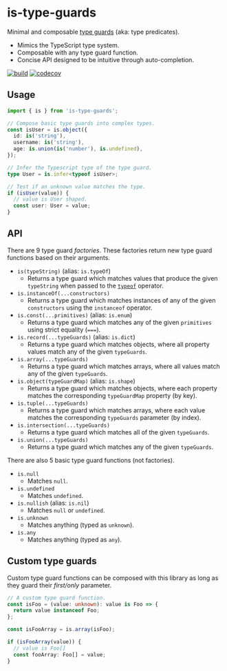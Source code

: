 # is-type-guards

Minimal and composable [type guards](https://www.typescriptlang.org/docs/handbook/2/narrowing.html#using-type-predicates) (aka: type predicates).

- Mimics the TypeScript type system.
- Composable with any type guard function.
- Concise API designed to be intuitive through auto-completion.

[![build](https://github.com/Shakeskeyboarde/is-type-guards/actions/workflows/build.yml/badge.svg)](https://github.com/Shakeskeyboarde/is-type-guards/actions/workflows/build.yml)
[![codecov](https://codecov.io/gh/Shakeskeyboarde/is-type-guards/branch/main/graph/badge.svg?token=E2VYI8XJLB)](https://codecov.io/gh/Shakeskeyboarde/is-type-guards)

## Usage

```ts
import { is } from 'is-type-guards';

// Compose basic type guards into complex types.
const isUser = is.object({
  id: is('string'),
  username: is('string'),
  age: is.union(is('number'), is.undefined),
});

// Infer the Typescript type of the type guard.
type User = is.infer<typeof isUser>;

// Test if an unknown value matches the type.
if (isUser(value)) {
  // value is User shaped.
  const user: User = value;
}
```

## API

There are 9 type guard _factories_. These factories return new type guard functions based on their arguments.

- `is(typeString)` (alias: `is.typeOf`)
  -  Returns a type guard which matches values that produce the given `typeString` when passed to the [`typeof`](https://developer.mozilla.org/en-US/docs/Web/JavaScript/Reference/Operators/typeof#description) operator.
- `is.instanceOf(...constructors)`
  - Returns a type guard which matches instances of any of the given `constructors` using the `instanceof` operator.
- `is.const(...primitives)` (alias: `is.enum`)
  - Returns a type guard which matches any of the given `primitives` using strict equality (`===`).
- `is.record(...typeGuards)` (alias: `is.dict`)
  - Returns a type guard which matches objects, where all property values match any of the given `typeGuards`.
- `is.array(...typeGuards)`
  - Returns a type guard which matches arrays, where all values match any of the given `typeGuards`.
- `is.object(typeGuardMap)` (alias: `is.shape`)
  - Returns a type guard which matches objects, where each property matches the corresponding `typeGuardMap` property (by key).
- `is.tuple(...typeGuards)`
  - Returns a type guard which matches arrays, where each value matches the corresponding `typeGuards` parameter (by index).
- `is.intersection(...typeGuards)`
  - Returns a type guard which matches all of the given `typeGuards`.
- `is.union(...typeGuards)`
  - Returns a type guard which matches any of the given `typeGuards`.

There are also 5 basic type guard functions (not factories).

- `is.null`
  - Matches `null`.
- `is.undefined`
  - Matches `undefined`.
- `is.nullish` (alias: `is.nil`)
  - Matches `null` or `undefined`.
- `is.unknown`
  - Matches anything (typed as `unknown`).
- `is.any`
  - Matches anything (typed as `any`).

## Custom type guards

Custom type guard functions can be composed with this library as long as they guard their _first/only_ parameter.

```ts
// A custom type guard function.
const isFoo = (value: unknown): value is Foo => {
  return value instanceof Foo;
};

const isFooArray = is.array(isFoo);

if (isFooArray(value)) {
  // value is Foo[]
  const fooArray: Foo[] = value;
}
```
